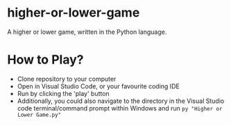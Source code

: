 # higher-or-lower-game
A higher or lower game, written in the Python language.

# How to Play?
- Clone repository to your computer
- Open in Visual Studio Code, or your favourite coding IDE
- Run by clicking the 'play' button
- Additionally, you could also navigate to the directory in the Visual Studio code terminal/command prompt within Windows and run `py "Higher or Lower Game.py"`
